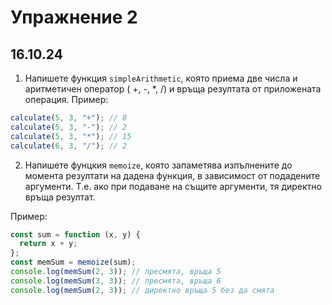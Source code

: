 # Упражнение 2

## 16.10.24

1. Напишете функция `simpleArithmetic`, която приема две числа и аритметичен оператор ( +, -, \*, /) и връща резултата от приложената операция.
   Пример:

```js
calculate(5, 3, "+"); // 8
calculate(5, 3, "-"); // 2
calculate(5, 3, "*"); // 15
calculate(6, 3, "/"); // 2
```

2. Напишете фунцкия `memoize`, която запаметява изпълнените до момента резултати на дадена функция, в зависимост от подадените аргументи. Т.е. ако при подаване на същите аргументи, тя директно връща резултат.

Пример:

```js
const sum = function (x, y) {
  return x + y;
};
const memSum = memoize(sum);
console.log(memSum(2, 3)); // пресмята, връща 5
console.log(memSum(3, 3)); // пресмята, връща 6
console.log(memSum(2, 3)); // директно връща 5 без да смята
```
